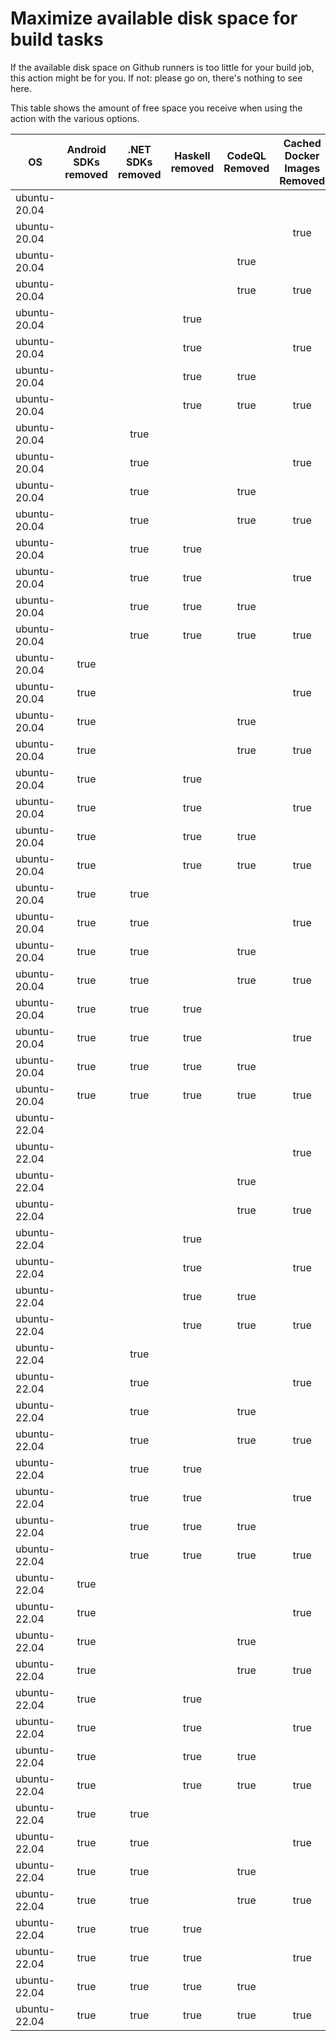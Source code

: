 # Maximize available disk space for build tasks

If the available disk space on Github runners is too little for your build job, this action might be for you.
If not: please go on, there's nothing to see here.

This table shows the amount of free space you receive when using the action with the various options.

OS | Android SDKs removed | .NET SDKs removed | Haskell removed | CodeQL Removed | Cached Docker Images Removed | GB freed | GB free | Elapsed Time (seconds) |
---|:--------------------:|:-----------------:|:---------------:|:--------------:|:----------------------------:|:--------:|:-------:|:----------------------:|
ubuntu-20.04 |  |  |  |  |  | 53 | 76 | 1
ubuntu-20.04 |  |  |  |  | true | 58 | 81 | 27
ubuntu-20.04 |  |  |  | true |  | 57 | 80 | 3
ubuntu-20.04 |  |  |  | true | true | 63 | 86 | 8
ubuntu-20.04 |  |  | true |  |  | 53 | 76 | 2
ubuntu-20.04 |  |  | true |  | true | 58 | 81 | 7
ubuntu-20.04 |  |  | true | true |  | 57 | 80 | 2
ubuntu-20.04 |  |  | true | true | true | 63 | 86 | 42
ubuntu-20.04 |  | true |  |  |  | 55 | 78 | 6
ubuntu-20.04 |  | true |  |  | true | 61 | 84 | 7
ubuntu-20.04 |  | true |  | true |  | 60 | 83 | 5
ubuntu-20.04 |  | true |  | true | true | 65 | 88 | 9
ubuntu-20.04 |  | true | true |  |  | 55 | 78 | 3
ubuntu-20.04 |  | true | true |  | true | 61 | 84 | 40
ubuntu-20.04 |  | true | true | true |  | 60 | 83 | 3
ubuntu-20.04 |  | true | true | true | true | 65 | 88 | 30
ubuntu-20.04 | true |  |  |  |  | 65 | 88 | 50
ubuntu-20.04 | true |  |  |  | true | 70 | 93 | 66
ubuntu-20.04 | true |  |  | true |  | 69 | 92 | 43
ubuntu-20.04 | true |  |  | true | true | 75 | 98 | 26
ubuntu-20.04 | true |  | true |  |  | 65 | 88 | 46
ubuntu-20.04 | true |  | true |  | true | 70 | 93 | 37
ubuntu-20.04 | true |  | true | true |  | 69 | 92 | 10
ubuntu-20.04 | true |  | true | true | true | 75 | 98 | 56
ubuntu-20.04 | true | true |  |  |  | 67 | 90 | 10
ubuntu-20.04 | true | true |  |  | true | 72 | 95 | 88
ubuntu-20.04 | true | true |  | true |  | 72 | 95 | 46
ubuntu-20.04 | true | true |  | true | true | 77 | 100 | 19
ubuntu-20.04 | true | true | true |  |  | 67 | 90 | 55
ubuntu-20.04 | true | true | true |  | true | 72 | 95 | 51
ubuntu-20.04 | true | true | true | true |  | 72 | 95 | 11
ubuntu-20.04 | true | true | true | true | true | 77 | 100 | 15
ubuntu-22.04 |  |  |  |  |  | 52 | 77 | 2
ubuntu-22.04 |  |  |  |  | true | 57 | 82 | 18
ubuntu-22.04 |  |  |  | true |  | 57 | 82 | 5
ubuntu-22.04 |  |  |  | true | true | 62 | 87 | 12
ubuntu-22.04 |  |  | true |  |  | 52 | 77 | 1
ubuntu-22.04 |  |  | true |  | true | 57 | 82 | 21
ubuntu-22.04 |  |  | true | true |  | 57 | 82 | 4
ubuntu-22.04 |  |  | true | true | true | 62 | 87 | 9
ubuntu-22.04 |  | true |  |  |  | 55 | 80 | 6
ubuntu-22.04 |  | true |  |  | true | 60 | 85 | 23
ubuntu-22.04 |  | true |  | true |  | 60 | 85 | 4
ubuntu-22.04 |  | true |  | true | true | 64 | 89 | 18
ubuntu-22.04 |  | true | true |  |  | 55 | 80 | 5
ubuntu-22.04 |  | true | true |  | true | 60 | 85 | 79
ubuntu-22.04 |  | true | true | true |  | 60 | 85 | 4
ubuntu-22.04 |  | true | true | true | true | 64 | 89 | 11
ubuntu-22.04 | true |  |  |  |  | 64 | 89 | 15
ubuntu-22.04 | true |  |  |  | true | 69 | 94 | 105
ubuntu-22.04 | true |  |  | true |  | 69 | 94 | 16
ubuntu-22.04 | true |  |  | true | true | 73 | 98 | 114
ubuntu-22.04 | true |  | true |  |  | 64 | 89 | 17
ubuntu-22.04 | true |  | true |  | true | 69 | 94 | 98
ubuntu-22.04 | true |  | true | true |  | 69 | 94 | 18
ubuntu-22.04 | true |  | true | true | true | 73 | 98 | 19
ubuntu-22.04 | true | true |  |  |  | 67 | 92 | 13
ubuntu-22.04 | true | true |  |  | true | 71 | 96 | 20
ubuntu-22.04 | true | true |  | true |  | 72 | 97 | 16
ubuntu-22.04 | true | true |  | true | true | 76 | 101 | 106
ubuntu-22.04 | true | true | true |  |  | 67 | 92 | 16
ubuntu-22.04 | true | true | true |  | true | 71 | 96 | 25
ubuntu-22.04 | true | true | true | true |  | 72 | 97 | 93
ubuntu-22.04 | true | true | true | true | true | 76 | 101 | 99
